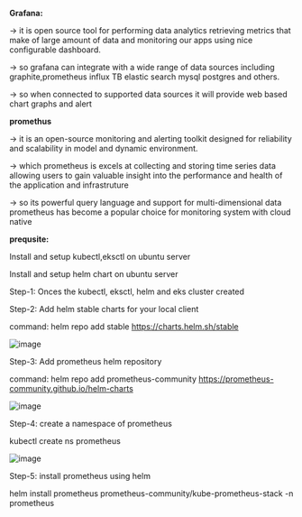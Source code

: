 **Grafana:**

-> it is open source tool for performing data analytics retrieving metrics that make of large amount of data and monitoring our apps using nice configurable dashboard.

-> so grafana can integrate with a wide range of data sources including graphite,prometheus influx TB elastic search mysql postgres and others.

-> so when connected to supported data sources it will provide web based chart graphs and alert

**promethus**

-> it is an open-source monitoring and alerting toolkit designed for reliability and scalability in model and dynamic environment.

-> which prometheus is excels at collecting and storing time series data allowing users to gain valuable insight into the performance and health of the application and infrastruture 

-> so its powerful query language and support for multi-dimensional data prometheus has become a popular choice for monitoring system with cloud native

**prequsite:**

Install and setup kubectl,eksctl on ubuntu server

Install and setup helm chart on ubuntu server


Step-1: Onces the kubectl, eksctl, helm and eks cluster created 

Step-2: Add helm stable charts for your local client

command: helm repo add stable https://charts.helm.sh/stable

![image](https://github.com/user-attachments/assets/437fbad8-b2af-4be2-bfba-aa9b3d0474d5)

Step-3: Add prometheus helm repository 

command: helm repo add prometheus-community https://prometheus-community.github.io/helm-charts

![image](https://github.com/user-attachments/assets/3bfa4142-defb-4772-acf1-f4d34a601d31)

Step-4: create a namespace of prometheus

kubectl create ns prometheus

![image](https://github.com/user-attachments/assets/a10bd0ca-ba57-4727-97b9-0f078236dd0d)

Step-5: install prometheus using helm 

helm install prometheus prometheus-community/kube-prometheus-stack -n prometheus



